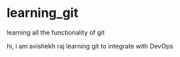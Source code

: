 # learning_git
learning all the functionality of git

hi, i am avishekh raj 
learning git to integrate with DevOps
